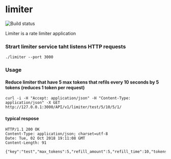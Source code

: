 # limiter

![Build status](http://thekoss.ml:8000/api/badges/kgantsov/limiter/status.svg) 

Limiter is a rate limiter application


### Strart limiter service taht listens HTTP requests

    ./limiter --port 3000


### Usage

#### Reduce limiter that have 5 max tokens that refils every 10 seconds by 5 tokens (reduces 1 token per request)
    curl -i -H "Accept: application/json" -H "Content-Type: application/json" -X GET http://127.0.0.1:3000/API/v1/limiter/test/5/10/5/1/

#### typical respose

    HTTP/1.1 200 OK
    Content-Type: application/json; charset=utf-8
    Date: Tue, 02 Oct 2018 19:11:08 GMT
    Content-Length: 91

    {"key":"test","max_tokens":5,"refill_amount":5,"refill_time":10,"tokens":1,"tokens_left":4}
